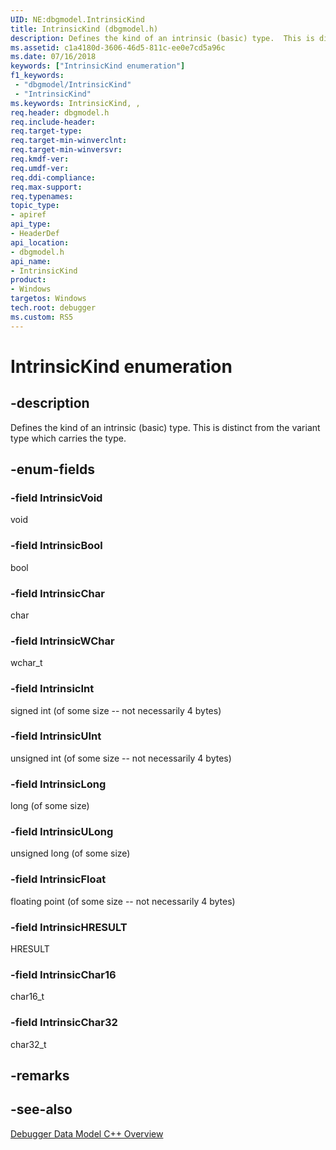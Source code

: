 ```yaml
---
UID: NE:dbgmodel.IntrinsicKind
title: IntrinsicKind (dbgmodel.h)
description: Defines the kind of an intrinsic (basic) type.  This is distinct from the variant type which carries the type.
ms.assetid: c1a4180d-3606-46d5-811c-ee0e7cd5a96c
ms.date: 07/16/2018
keywords: ["IntrinsicKind enumeration"]
f1_keywords:
 - "dbgmodel/IntrinsicKind"
 - "IntrinsicKind"
ms.keywords: IntrinsicKind, , 
req.header: dbgmodel.h
req.include-header:
req.target-type:
req.target-min-winverclnt:
req.target-min-winversvr:
req.kmdf-ver:
req.umdf-ver:
req.ddi-compliance:
req.max-support:
req.typenames: 
topic_type: 
- apiref
api_type: 
- HeaderDef
api_location: 
- dbgmodel.h
api_name: 
- IntrinsicKind
product:
- Windows
targetos: Windows
tech.root: debugger
ms.custom: RS5
---
```


# IntrinsicKind enumeration

## -description

Defines the kind of an intrinsic (basic) type.  This is distinct from the variant type which carries the type.


## -enum-fields

### -field IntrinsicVoid 
void

### -field IntrinsicBool 
bool

### -field IntrinsicChar 
char

### -field IntrinsicWChar 
wchar_t

### -field IntrinsicInt 
signed int (of some size -- not necessarily 4 bytes)

### -field IntrinsicUInt 
unsigned int (of some size -- not necessarily 4 bytes)

### -field IntrinsicLong 
long (of some size)

### -field IntrinsicULong 
unsigned long (of some size)

### -field IntrinsicFloat 
floating point (of some size -- not necessarily 4 bytes)

### -field IntrinsicHRESULT 
HRESULT

### -field IntrinsicChar16 
char16_t

### -field IntrinsicChar32 
char32_t

## -remarks

## -see-also

[Debugger Data Model C++ Overview](https://docs.microsoft.com/windows-hardware/drivers/debugger/data-model-cpp-overview)
